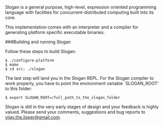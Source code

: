 Slogan is a general purpose, high-level, expression oriented programming language with
facilities for concurrent-distributed computing built into its core.

This implementation comes with an interpreter and a compiler for generating platform 
specific executable binaries.

###Building and running Slogan

Follow these steps to build Slogan:

    $ ./configure-platform
    $ make
    $ cd src; ./slogan

The last step will land you in the Slogan REPL.
For the Slogan compiler to work properly, you have to point the environment variable 
`SLOGAN_ROOT' to this folder:

    $ export SLOGAN_ROOT=/full_path_to_the_slogan_folder

Slogan is still in the very early stages of design and your feedback is highly valued.
Please send your comments, suggestions and bug reports to vijay.the.lisper@gmail.com.
